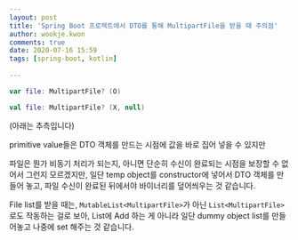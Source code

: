 ```yaml
---  
layout: post  
title: 'Spring Boot 프로젝트에서 DTO를 통해 MultipartFile을 받을 때 주의점'  
author: wookje.kwon  
comments: true  
date: 2020-07-16 15:59  
tags: [spring-boot, kotlin]  
  
---  
```


```kotlin
var file: MultipartFile? (O)

val file: MultipartFile? (X, null)
```

(아래는 추측입니다)

primitive value들은 DTO 객체를 만드는 시점에 값을 바로 집어 넣을 수 있지만  

파일은 뭔가 비동기 처리가 되는지, 아니면 단순히 수신이 완료되는 시점을 보장할 수 없어서 그런지 모르겠지만, 일단 temp object를 constructor에 넣어서 DTO 객체를 만들어 놓고, 파일 수신이 완료된 뒤에서야 바이너리를 덮어씌우는 것 같습니다.  

File list를 받을 때는, `MutableList<MultipartFile>`가 아닌 `List<MultipartFile>`로도 작동하는 걸로 보아, List에 Add 하는 게 아니라 일단 dummy object list를 만들어놓고 나중에 set 해주는 것 같습니다.  